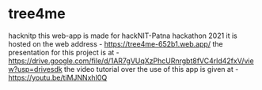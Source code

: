 # tree4me
hacknitp
this web-app is made for hackNIT-Patna hackathon 2021
it is hosted on the web address - https://tree4me-652b1.web.app/
the presentation for this project is at - https://drive.google.com/file/d/1AR7gVUqXzPhcURnrgbt8fVC4rld42fxV/view?usp=drivesdk
the video tutorial over the use of this app is given at - https://youtu.be/tiMJNNxhI0Q
